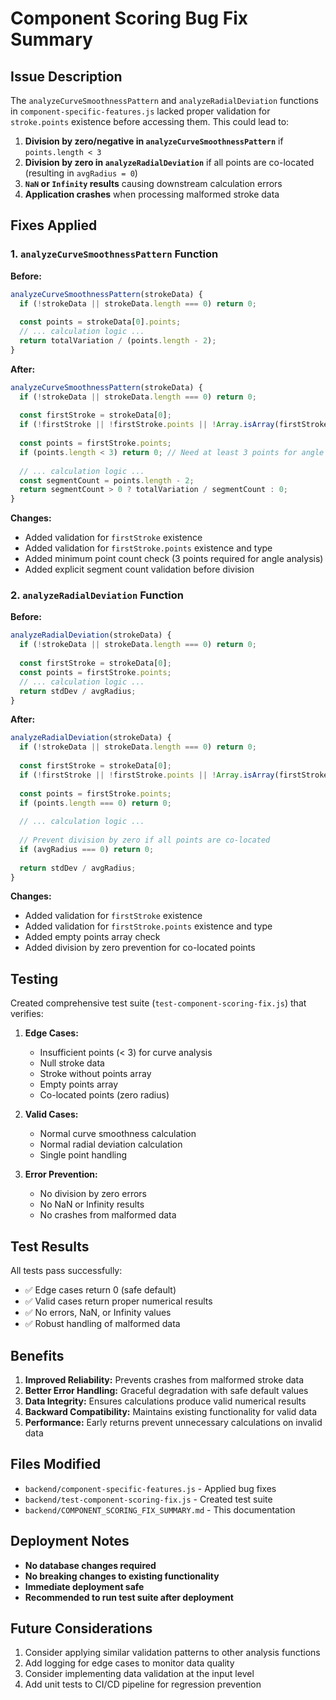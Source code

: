 # Component Scoring Bug Fix Summary

## Issue Description

The `analyzeCurveSmoothnessPattern` and `analyzeRadialDeviation` functions in `component-specific-features.js` lacked proper validation for `stroke.points` existence before accessing them. This could lead to:

1. **Division by zero/negative in `analyzeCurveSmoothnessPattern`** if `points.length < 3`
2. **Division by zero in `analyzeRadialDeviation`** if all points are co-located (resulting in `avgRadius = 0`)
3. **`NaN` or `Infinity` results** causing downstream calculation errors
4. **Application crashes** when processing malformed stroke data

## Fixes Applied

### 1. `analyzeCurveSmoothnessPattern` Function

**Before:**
```javascript
analyzeCurveSmoothnessPattern(strokeData) {
  if (!strokeData || strokeData.length === 0) return 0;
  
  const points = strokeData[0].points;
  // ... calculation logic ...
  return totalVariation / (points.length - 2);
}
```

**After:**
```javascript
analyzeCurveSmoothnessPattern(strokeData) {
  if (!strokeData || strokeData.length === 0) return 0;
  
  const firstStroke = strokeData[0];
  if (!firstStroke || !firstStroke.points || !Array.isArray(firstStroke.points)) return 0;
  
  const points = firstStroke.points;
  if (points.length < 3) return 0; // Need at least 3 points for angle analysis
  
  // ... calculation logic ...
  const segmentCount = points.length - 2;
  return segmentCount > 0 ? totalVariation / segmentCount : 0;
}
```

**Changes:**
- Added validation for `firstStroke` existence
- Added validation for `firstStroke.points` existence and type
- Added minimum point count check (3 points required for angle analysis)
- Added explicit segment count validation before division

### 2. `analyzeRadialDeviation` Function

**Before:**
```javascript
analyzeRadialDeviation(strokeData) {
  if (!strokeData || strokeData.length === 0) return 0;
  
  const firstStroke = strokeData[0];
  const points = firstStroke.points;
  // ... calculation logic ...
  return stdDev / avgRadius;
}
```

**After:**
```javascript
analyzeRadialDeviation(strokeData) {
  if (!strokeData || strokeData.length === 0) return 0;
  
  const firstStroke = strokeData[0];
  if (!firstStroke || !firstStroke.points || !Array.isArray(firstStroke.points)) return 0;
  
  const points = firstStroke.points;
  if (points.length === 0) return 0;
  
  // ... calculation logic ...
  
  // Prevent division by zero if all points are co-located
  if (avgRadius === 0) return 0;
  
  return stdDev / avgRadius;
}
```

**Changes:**
- Added validation for `firstStroke` existence
- Added validation for `firstStroke.points` existence and type
- Added empty points array check
- Added division by zero prevention for co-located points

## Testing

Created comprehensive test suite (`test-component-scoring-fix.js`) that verifies:

1. **Edge Cases:**
   - Insufficient points (< 3) for curve analysis
   - Null stroke data
   - Stroke without points array
   - Empty points array
   - Co-located points (zero radius)

2. **Valid Cases:**
   - Normal curve smoothness calculation
   - Normal radial deviation calculation
   - Single point handling

3. **Error Prevention:**
   - No division by zero errors
   - No NaN or Infinity results
   - No crashes from malformed data

## Test Results

All tests pass successfully:
- ✅ Edge cases return 0 (safe default)
- ✅ Valid cases return proper numerical results
- ✅ No errors, NaN, or Infinity values
- ✅ Robust handling of malformed data

## Benefits

1. **Improved Reliability:** Prevents crashes from malformed stroke data
2. **Better Error Handling:** Graceful degradation with safe default values
3. **Data Integrity:** Ensures calculations produce valid numerical results
4. **Backward Compatibility:** Maintains existing functionality for valid data
5. **Performance:** Early returns prevent unnecessary calculations on invalid data

## Files Modified

- `backend/component-specific-features.js` - Applied bug fixes
- `backend/test-component-scoring-fix.js` - Created test suite
- `backend/COMPONENT_SCORING_FIX_SUMMARY.md` - This documentation

## Deployment Notes

- **No database changes required**
- **No breaking changes to existing functionality**
- **Immediate deployment safe**
- **Recommended to run test suite after deployment**

## Future Considerations

1. Consider applying similar validation patterns to other analysis functions
2. Add logging for edge cases to monitor data quality
3. Consider implementing data validation at the input level
4. Add unit tests to CI/CD pipeline for regression prevention 